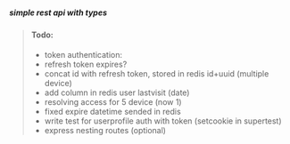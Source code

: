##### simple rest api with types

> #### Todo:
>
> - token authentication:
> - refresh token expires?
> - concat id with refresh token, stored in redis id+uuid (multiple device)
> - add column in redis user lastvisit (date)
> - resolving access for 5 device (now 1)
> - fixed expire datetime sended in redis
> - write test for userprofile auth with token (setcookie in supertest)
> - express nesting routes (optional)